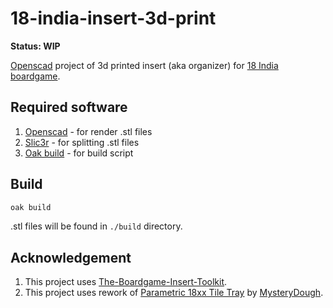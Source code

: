#     18-india-insert-3d-print

**Status: WIP**

[Openscad](https://openscad.org/) project of 3d printed insert (aka organizer) for [18 India boardgame](https://boardgamegeek.com/boardgame/344937/18-india).

## Required software

1. [Openscad](https://openscad.org/) - for render .stl files
1. [Slic3r](https://slic3r.org/) - for splitting .stl files
1. [Oak build](https://github.com/kirillsulim/oak-build) - for build script

## Build

```sh
oak build
```

.stl files will be found in `./build` directory.


## Acknowledgement

1. This project uses [The-Boardgame-Insert-Toolkit](https://github.com/dppdppd/The-Boardgame-Insert-Toolkit).
2. This project uses rework of [Parametric 18xx Tile Tray](https://www.thingiverse.com/thing:4594612) by [MysteryDough](https://www.thingiverse.com/mysterydough/designs).

